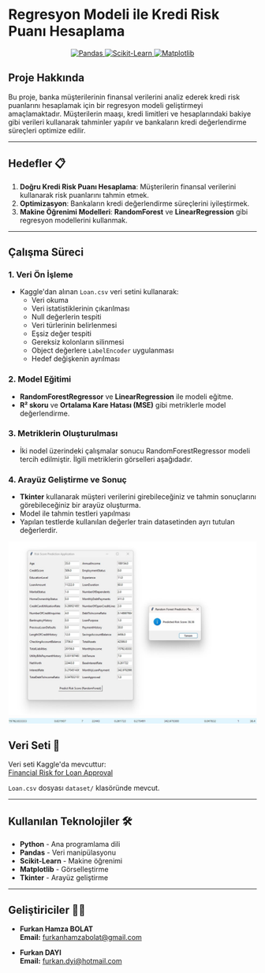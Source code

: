 # Regresyon Modeli ile Kredi Risk Puanı Hesaplama

<p align="center">
  <a href="https://pandas.pydata.org/">
    <img src="https://img.shields.io/badge/Pandas-1.x-blue?logo=pandas&logoColor=white" alt="Pandas">
  </a>
  <a href="https://scikit-learn.org/">
    <img src="https://img.shields.io/badge/Scikit--Learn-0.24-green?logo=scikit-learn&logoColor=white" alt="Scikit-Learn">
  </a>
  <a href="https://matplotlib.org/">
    <img src="https://img.shields.io/badge/Matplotlib-3.x-orange?logo=matplotlib&logoColor=white" alt="Matplotlib">
  </a>
</p>

## Proje Hakkında

Bu proje, banka müşterilerinin finansal verilerini analiz ederek kredi risk puanlarını hesaplamak için bir regresyon modeli geliştirmeyi amaçlamaktadır. Müşterilerin maaşı, kredi limitleri ve hesaplarındaki bakiye gibi verileri kullanarak tahminler yapılır ve bankaların kredi değerlendirme süreçleri optimize edilir.

---

## Hedefler 📋

1. **Doğru Kredi Risk Puanı Hesaplama**: Müşterilerin finansal verilerini kullanarak risk puanlarını tahmin etmek.
2. **Optimizasyon**: Bankaların kredi değerlendirme süreçlerini iyileştirmek.
3. **Makine Öğrenimi Modelleri**: **RandomForest** ve **LinearRegression** gibi regresyon modellerini kullanmak.

---

## Çalışma Süreci

### 1. **Veri Ön İşleme**
- Kaggle'dan alınan `Loan.csv` veri setini kullanarak:
  - Veri okuma
  - Veri istatistiklerinin çıkarılması
  - Null değerlerin tespiti
  - Veri türlerinin belirlenmesi
  - Eşsiz değer tespiti
  - Gereksiz kolonların silinmesi
  - Object değerlere `LabelEncoder` uygulanması
  - Hedef değişkenin ayrılması

### 2. **Model Eğitimi**
- **RandomForestRegressor** ve **LinearRegression** ile modeli eğitme.
- **R² skoru** ve **Ortalama Kare Hatası (MSE)** gibi metriklerle model değerlendirme.

### 3. **Metriklerin Oluşturulması**
- İki nodel üzerindeki çalışmalar sonucu RandomForestRegressor modeli tercih edilmiştir. İlgili metriklerin görselleri aşağıdadır.

### 4. **Arayüz Geliştirme ve Sonuç**
- **Tkinter** kullanarak müşteri verilerini girebileceğiniz ve tahmin sonuçlarını görebileceğiniz bir arayüz oluşturma.
- Model ile tahmin testleri yapılması
- Yapılan testlerde kullanılan değerler train datasetinden ayrı tutulan değerlerdir.
<img src="images/Pred1.jpg" alt="Pred1">
<img src="images/Pred1_1.jpg" alt="Pred1_1">


## Veri Seti 📂

Veri seti Kaggle'da mevcuttur:  
[Financial Risk for Loan Approval](https://www.kaggle.com/datasets/lorenzozoppelletto/financial-risk-for-loan-approval)

`Loan.csv` dosyası `dataset/` klasöründe mevcut.

---

## Kullanılan Teknolojiler 🛠️
- **Python** - Ana programlama dili
- **Pandas** - Veri manipülasyonu
- **Scikit-Learn** - Makine öğrenimi
- **Matplotlib** - Görselleştirme
- **Tkinter** - Arayüz geliştirme

---

## Geliştiriciler 👨‍💻

- **Furkan Hamza BOLAT**  
  **Email:** [furkanhamzabolat@gmail.com](mailto:furkanhamzabolat@gmail.com)  

- **Furkan DAYI**  
  **Email:** [furkan.dyi@hotmail.com](mailto:furkan.dyi@hotmail.com)

